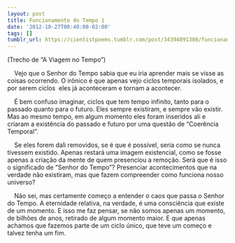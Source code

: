 ```yaml
---
layout: post
title: Funcionamento do Tempo 1
date: '2012-10-27T00:40:00-02:00'
tags: []
tumblr_url: https://cientistpoems.tumblr.com/post/34394091308/funcionamento-do-tempo-1
---
```

(Trecho de “A Viagem no Tempo”)

&nbsp; &nbsp; Vejo que o Senhor do Tempo sabia que eu iria aprender mais se visse as coisas ocorrendo. O irônico é que apenas vejo ciclos temporais isolados, e por serem&nbsp;ciclos&nbsp; eles já aconteceram e tornam a acontecer.

&nbsp; &nbsp; É bem confuso imaginar, ciclos que tem tempo infinito, tanto para o passado quanto para o futuro. Eles sempre existiram, e sempre vão existir. Mas ao mesmo tempo, em algum momento eles foram inseridos ali e criaram a existência do passado e futuro por uma questão de “Coerência Temporal”.&nbsp;

&nbsp; &nbsp; Se eles forem dali removidos, se é que é possível, seria como se nunca tivessem existido. Apenas restará uma imagem existencial, como se fosse apenas a criação da mente de quem presenciou a remoção. Será que é isso o significado de “Senhor do Tempo”? Presenciar acontecimentos que na verdade não existiram, mas que fazem compreender como funciona nosso universo?

&nbsp; &nbsp; Não sei, mas certamente começo a entender o caos que passa o Senhor do Tempo. A eternidade relativa, na verdade, é uma&nbsp;consciência&nbsp;que existe de um momento. E isso me faz pensar, se não somos apenas um momento, de bilhões de anos, retirado de algum momento maior. E que apenas achamos que fazemos parte de um ciclo único, que teve um começo e talvez tenha um fim.
